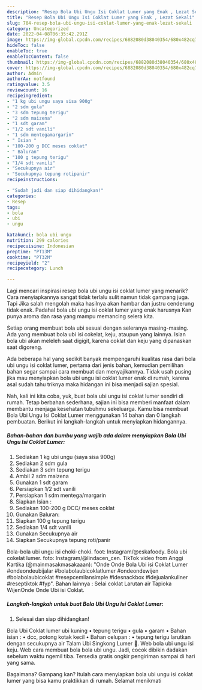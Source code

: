 ```yaml
---
description: "Resep Bola Ubi Ungu Isi Coklat Lumer yang Enak , Lezat Sekali"
title: "Resep Bola Ubi Ungu Isi Coklat Lumer yang Enak , Lezat Sekali"
slug: 704-resep-bola-ubi-ungu-isi-coklat-lumer-yang-enak-lezat-sekali
category: Uncategorized
date: 2022-04-08T06:35:42.291Z
image: https://img-global.cpcdn.com/recipes/6882080d38040354/680x482cq70/bola-ubi-ungu-isi-coklat-lumer-foto-resep-utama.jpg
hideToc: false
enableToc: true
enableTocContent: false
thumbnail: https://img-global.cpcdn.com/recipes/6882080d38040354/680x482cq70/bola-ubi-ungu-isi-coklat-lumer-foto-resep-utama.jpg
cover: https://img-global.cpcdn.com/recipes/6882080d38040354/680x482cq70/bola-ubi-ungu-isi-coklat-lumer-foto-resep-utama.jpg
author: Admin
authorAv: notfound
ratingvalue: 3.5
reviewcount: 16
recipeingredient:
- "1 kg ubi ungu saya sisa 900g"
- "2 sdm gula"
- "3 sdm tepung terigu"
- "2 sdm maizena"
- "1 sdt garam"
- "1/2 sdt vanili"
- "1 sdm mentegamargarin"
- " Isian "
- "100-200 g DCC meses coklat"
- " Baluran"
- "100 g tepung terigu"
- "1/4 sdt vanili"
- "Secukupnya air"
- "Secukupnya tepung rotipanir"
recipeinstructions:

- "Sudah jadi dan siap dihidangkan!"
categories:
- Resep
tags:
- bola
- ubi
- ungu

katakunci: bola ubi ungu 
nutrition: 299 calories
recipecuisine: Indonesian
preptime: "PT13M"
cooktime: "PT32M"
recipeyield: "2"
recipecategory: Lunch

---
```



Lagi mencari inspirasi resep bola ubi ungu isi coklat lumer yang menarik? Cara menyiapkannya sangat tidak terlalu sulit namun tidak gampang juga. Tapi Jika salah mengolah maka hasilnya akan hambar dan justru cenderung tidak enak. Padahal bola ubi ungu isi coklat lumer yang enak harusnya Kan punya aroma dan rasa yang mampu memancing selera kita.


Setiap orang membuat bola ubi sesuai dengan seleranya masing-masing. Ada yang membuat bola ubi isi cokelat, keju, ataupun yang lainnya. Isian bola ubi akan meleleh saat digigit, karena coklat dan keju yang dipanaskan saat digoreng.

Ada beberapa hal yang sedikit banyak mempengaruhi kualitas rasa dari bola ubi ungu isi coklat lumer, pertama dari jenis bahan, kemudian pemilihan bahan segar sampai cara membuat dan menyajikannya. Tidak usah pusing jika mau menyiapkan bola ubi ungu isi coklat lumer enak di rumah, karena asal sudah tahu triknya maka hidangan ini bisa menjadi sajian spesial.


Nah, kali ini kita coba, yuk, buat bola ubi ungu isi coklat lumer sendiri di rumah. Tetap berbahan sederhana, sajian ini bisa memberi manfaat dalam membantu menjaga kesehatan tubuhmu sekeluarga. Kamu bisa membuat Bola Ubi Ungu Isi Coklat Lumer menggunakan 14 bahan dan 0 langkah pembuatan. Berikut ini langkah-langkah untuk menyiapkan hidangannya.

<!--inarticleads1-->

##### Bahan-bahan dan bumbu yang wajib ada dalam menyiapkan Bola Ubi Ungu Isi Coklat Lumer:

1. Sediakan 1 kg ubi ungu (saya sisa 900g)
1. Sediakan 2 sdm gula
1. Sediakan 3 sdm tepung terigu
1. Ambil 2 sdm maizena
1. Gunakan 1 sdt garam
1. Persiapkan 1/2 sdt vanili
1. Persiapkan 1 sdm mentega/margarin
1. Siapkan  Isian :
1. Sediakan 100-200 g DCC/ meses coklat
1. Gunakan  Baluran:
1. Siapkan 100 g tepung terigu
1. Sediakan 1/4 sdt vanili
1. Gunakan Secukupnya air
1. Siapkan Secukupnya tepung roti/panir


Bola-bola ubi ungu isi choki-choki. foot: Instagram/@eskafoody. Bola ubi cokelat lumer. foto: Instagram/@lindacen_cen. TikTok video from Anggi Kartika (@mainmasakmasakaaan): &#34;Onde Onde Bola Ubi isi Coklat Lumer #ondeondeubijalar #bolabolaubicoklatlumer #ondeondewijen #bolabolaubicoklat #resepcemilansimple #idesnackbox #idejualankuliner #reseptiktok #fyp&#34;. Bahan lainnya : Selai coklat Larutan air Tapioka WijenOnde Onde Ubi isi Coklat. 

<!--inarticleads2-->

##### Langkah-langkah untuk buat Bola Ubi Ungu Isi Coklat Lumer:


1. Selesai dan siap dihidangkan!

Bola Ubi Coklat lumer ubi kuning • tepung terigu • gula • garam • Bahan isian : • dcc, potong kotak kecil • Bahan celupan : • tepung terigu larutkan dengan secukupnya air Talam Ubi Singkong Lumer 🍮. Web bola ubi ungu isi keju. Web cara membuat bola bola ubi ungu. Jadi, cocok dibikin dadakan sebelum waktu ngemil tiba. Tersedia gratis ongkir pengiriman sampai di hari yang sama. 

Bagaimana? Gampang kan? Itulah cara menyiapkan bola ubi ungu isi coklat lumer yang bisa kamu praktikkan di rumah. Selamat menikmati
